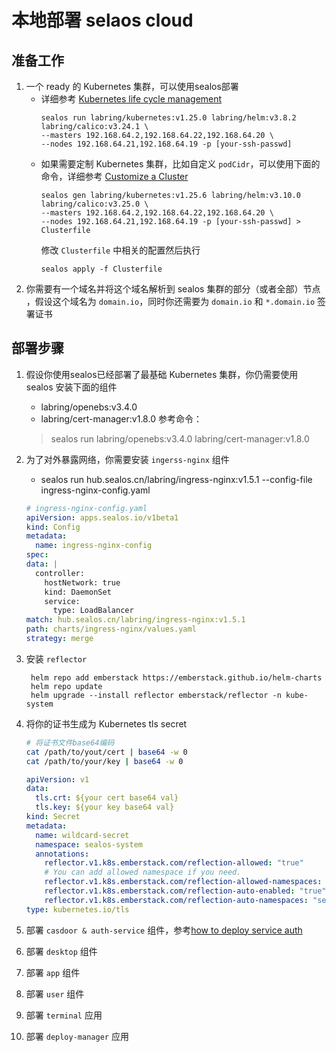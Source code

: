 # 本地部署 selaos cloud 

## 准备工作
1. 一个 ready 的 Kubernetes 集群，可以使用sealos部署
   - 详细参考 [Kubernetes life cycle management](https://github.com/labring/sealos/tree/main/docs/4.0/docs/getting-started/kuberentes-life-cycle.md)
      ```shell
      sealos run labring/kubernetes:v1.25.0 labring/helm:v3.8.2 labring/calico:v3.24.1 \
      --masters 192.168.64.2,192.168.64.22,192.168.64.20 \
      --nodes 192.168.64.21,192.168.64.19 -p [your-ssh-passwd]
      ```
   -  如果需要定制 Kubernetes 集群，比如自定义 `podCidr`，可以使用下面的命令，详细参考 [Customize a Cluster](https://sealos.io/docs/getting-started/customize-cluster)
      ```shell
      sealos gen labring/kubernetes:v1.25.6 labring/helm:v3.10.0 labring/calico:v3.25.0 \
      --masters 192.168.64.2,192.168.64.22,192.168.64.20 \
      --nodes 192.168.64.21,192.168.64.19 -p [your-ssh-passwd] > Clusterfile
      ```
      修改 `Clusterfile` 中相关的配置然后执行
      ```shell
      sealos apply -f Clusterfile
      ```
2. 你需要有一个域名并将这个域名解析到 sealos 集群的部分（或者全部）节点 ，假设这个域名为 `domain.io`，同时你还需要为 `domain.io` 和 `*.domain.io` 签署证书

## 部署步骤
1. 假设你使用sealos已经部署了最基础 Kubernetes 集群，你仍需要使用 sealos 安装下面的组件
   - labring/openebs:v3.4.0
   - labring/cert-manager:v1.8.0
   参考命令：
   > sealos run labring/openebs:v3.4.0 labring/cert-manager:v1.8.0

2. 为了对外暴露网络，你需要安装 `ingerss-nginx` 组件
   - sealos run hub.sealos.cn/labring/ingress-nginx:v1.5.1 --config-file ingress-nginx-config.yaml
    ```yaml
    # ingress-nginx-config.yaml
    apiVersion: apps.sealos.io/v1beta1
    kind: Config
    metadata:
      name: ingress-nginx-config
    spec:
    data: |
      controller:
        hostNetwork: true
        kind: DaemonSet
        service:
          type: LoadBalancer
    match: hub.sealos.cn/labring/ingress-nginx:v1.5.1
    path: charts/ingress-nginx/values.yaml
    strategy: merge
    ```
3. 安装 `reflector`
   ```shell
    helm repo add emberstack https://emberstack.github.io/helm-charts
    helm repo update
    helm upgrade --install reflector emberstack/reflector -n kube-system
   ```
4. 将你的证书生成为 Kubernetes tls secret
   ```bash
   # 将证书文件base64编码
   cat /path/to/yout/cert | base64 -w 0
   cat /path/to/your/key | base64 -w 0
   ```
   
   ```yaml
   apiVersion: v1
   data:
     tls.crt: ${your cert base64 val}
     tls.key: ${your key base64 val}
   kind: Secret
   metadata:
     name: wildcard-secret
     namespace: sealos-system
     annotations:
       reflector.v1.k8s.emberstack.com/reflection-allowed: "true"
       # You can add allowed namespace if you need.
       reflector.v1.k8s.emberstack.com/reflection-allowed-namespaces: "sealos,ns-[\\-a-z0-9]*"
       reflector.v1.k8s.emberstack.com/reflection-auto-enabled: "true"
       reflector.v1.k8s.emberstack.com/reflection-auto-namespaces: "sealos,ns-[\\-a-z0-9]*"
   type: kubernetes.io/tls
   ```
5. 部署 `casdoor & auth-service` 组件，参考[how to deploy service auth](https://github.com/labring/sealos/blob/main/service/auth/README.md)
6. 部署 `desktop` 组件
7. 部署 `app` 组件
8. 部署 `user` 组件
9. 部署 `terminal` 应用
10. 部署 `deploy-manager` 应用